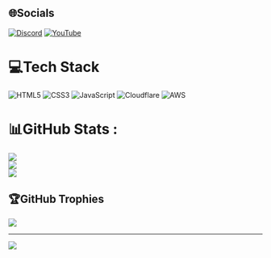 
## 🌐Socials
[![Discord](https://img.shields.io/badge/Discord-%237289DA.svg?logo=discord&logoColor=white)](htttps://discord.gg/https://discord.gg/RZjkx4Cr) [![YouTube](https://img.shields.io/badge/YouTube-%23FF0000.svg?logo=YouTube&logoColor=white)](https://youtube.com/) 

# 💻Tech Stack
![HTML5](https://img.shields.io/badge/html5-%23E34F26.svg?style=for-the-badge&logo=html5&logoColor=white)
![CSS3](https://img.shields.io/badge/css3-%231572B6.svg?style=for-the-badge&logo=css3&logoColor=white) ![JavaScript](https://img.shields.io/badge/javascript-%23323330.svg?style=for-the-badge&logo=javascript&logoColor=%23F7DF1E) ![Cloudflare](https://img.shields.io/badge/Cloudflare-F38020?style=for-the-badge&logo=Cloudflare&logoColor=white) ![AWS](https://img.shields.io/badge/AWS-%23FF9900.svg?style=for-the-badge&logo=amazon-aws&logoColor=white)
# 📊GitHub Stats :
![](https://github-readme-stats.vercel.app/api?username=CheemsGalaxy&theme=radical&hide_border=false&include_all_commits=false&count_private=false)<br/>
![](https://github-readme-streak-stats.herokuapp.com/?user=CheemsGalaxy&theme=radical&hide_border=false)<br/>
![](https://github-readme-stats.vercel.app/api/top-langs/?username=CheemsGalaxy&theme=radical&hide_border=false&include_all_commits=false&count_private=false&layout=compact)

## 🏆GitHub Trophies
![](https://github-trophies.vercel.app/?username=CheemsGalaxy&theme=dracula&no-frame=false&no-bg=false&margin-w=4)

---
[![](https://visitcount.itsvg.in/api?id=CheemsGalaxy&icon=0&color=0)](https://visitcount.itsvg.in)

